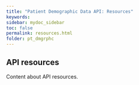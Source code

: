 ```yaml
---
title: "Patient Demographic Data API: Resources"
keywords: 
sidebar: mydoc_sidebar
toc: false
permalink: resources.html
folder: pt_dmgrphc
---
```


## API resources 

Content about API resources.
